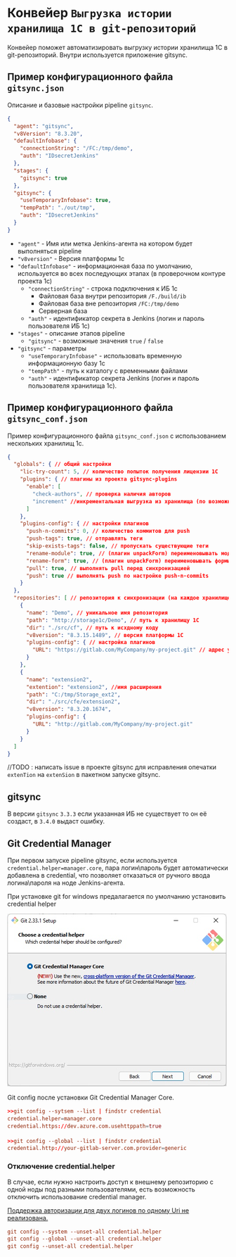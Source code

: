 # Конвейер `Выгрузка истории хранилища 1С в git-репозиторий`

Конвейер поможет автоматизировать выгрузку истории хранилища 1С в git-репозиторий. Внутри используется приложение
gitsync.

## Пример конфигурационного файла `gitsync.json`

Описание и базовые настройки pipeline `gitsync`.

```json
{
  "agent": "gitsync",
  "v8Version": "8.3.20",
  "defaultInfobase": {
    "connectionString": "/FC:/tmp/demo",
    "auth": "IDsecretJenkins"
  },
  "stages": {
    "gitsync": true
  },
  "gitsync": {
    "useTemporaryInfobase": true,
    "tempPath": "./out/tmp",
    "auth": "IDsecretJenkins"
  }
}
```

* `"agent"` - Имя или метка Jenkins-агента на котором будет выполняться pipeline
* `"v8version"` - Версия платформы 1с
* `"defaultInfobase"` - информационная база по умолчанию, используется во всех последующих этапах (в проверочном контуре проекта 1с)
  * `"connectionString"` - строка подключения к ИБ 1с
    * Файловая база внутри репозитория `/F./build/ib`
    * Файловая база вне репозитория `/FC:/tmp/demo`
    * Серверная база
  * `"auth"` - идентификатор секрета в Jenkins (логин и пароль пользователя ИБ 1с)
* `"stages"` - описание этапов pipeline
  * `"gitsync"` - возможные значения `true` / `false`
* `"gitsync"` - параметры
  * `"useTemporaryInfobase"` - использовать временную информационную базу 1с
  * `"tempPath"` - путь к каталогу с временными файлами
  * `"auth"` - идентификатор секрета Jenkins (логин и пароль пользователя хранилища 1с).

## Пример конфигурационного файла `gitsync_conf.json`

Пример конфигурационного файла `gitsync_conf.json` с использованием нескольких хранилищ 1с.

```json
{
  "globals": { // общий настройки
    "lic-try-count": 5, // количество попыток получения лицензии 1C
    "plugins": { // плагины из проекта gitsync-plugins
      "enable": [
        "check-authors", // проверка наличия авторов
        "increment" //инкрементальная выгрузка из хранилища (по возможности)
      ]
    },
    "plugins-config": { // настройки плагинов
      "push-n-commits": 0, // количество коммитов для push
      "push-tags": true, // отправлять теги
      "skip-exists-tags": false, // пропускать существующие теги
      "rename-module": true, // (плагин unpackForm) переименовывать модули из form.bin
      "rename-form": true, // (плагин unpackForm) переименовывать формы из form.bin
      "pull": true, // выполнять pull перед синхронизацией
      "push": true // выполнять push по настройке push-n-commits
    }
  },
  "repositories": [ // репозитория к синхронизации (на каждое хранилище 1С в одном проекте)
    {
      "name": "Demo", // уникальное имя репозитория
      "path": "http://storage1c/Demo", // путь к хранилищу 1С
      "dir": "./src/cf", // путь к исхдному коду
      "v8version": "8.3.15.1489", // версия платформы 1С
      "plugins-config": { // настройка плагинов
        "URL": "https://gitlab.com/MyCompany/my-project.git" // адрес удаленного git-репозитория
      }
    },
    {
      "name": "extension2",
      "extention": "extension2", //имя расширения
      "path": "C:/tmp/Storage_ext2",
      "dir": "./src/cfe/extension2",
      "v8version": "8.3.20.1674",
      "plugins-config": {
        "URL": "http://gitlab.com/MyCompany/my-project.git"
      }
    }
  ]
}
```

//TODO : написать issue в проекте gitsync для исправления опечатки `extenTion` на `extenSion` в пакетном запуске gitsync.

## gitsync

В версии `gitsync` `3.3.3` если указанная ИБ не существует то он её создаст, в `3.4.0` выдаст ошибку.

## Git Credential Manager

При первом запуске pipeline gitsync, если используется `credential.helper=manager.core`, пара логин\пароль будет автоматически добавлена в credential, что позволяет отказаться от ручного ввода логина\пароля на ноде Jenkins-агента.

При установке git for windows предалагается по умолчанию установить credential helper

![image-20220201095111619](../images/image-20220201095111619.png)

Git config после установки Git Credential Manager Core.

```conf
>>git config --sytsem --list | findstr credential
credential.helper=manager.core
credential.https://dev.azure.com.usehttppath=true

>>git config --global --list | findstr credential
credential.http://your-gitlab-server.com.provider=generic
```

### Отключение credential.helper

В случае, если нужно настроить доступ к внешнему репозиторию с одной ноды под разными пользователями, есть возможность отключить использование credential manager.

[Поддержка авторизации для двух логинов по одному Uri не реализована.](https://github.com/Microsoft/Git-Credential-Manager-for-Windows/issues/363)

```conf
git config --system --unset-all credential.helper
git config --global --unset-all credential.helper
git config --unset-all credential.helper
```
